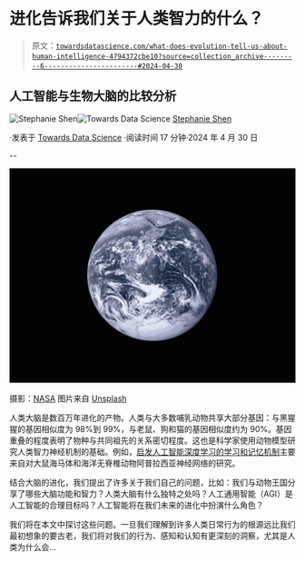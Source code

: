 # 进化告诉我们关于人类智力的什么？

> 原文：[`towardsdatascience.com/what-does-evolution-tell-us-about-human-intelligence-4794372cbe10?source=collection_archive---------6-----------------------#2024-04-30`](https://towardsdatascience.com/what-does-evolution-tell-us-about-human-intelligence-4794372cbe10?source=collection_archive---------6-----------------------#2024-04-30)

## 人工智能与生物大脑的比较分析

[](https://jshen9889.medium.com/?source=post_page---byline--4794372cbe10--------------------------------)![Stephanie Shen](https://jshen9889.medium.com/?source=post_page---byline--4794372cbe10--------------------------------)[](https://towardsdatascience.com/?source=post_page---byline--4794372cbe10--------------------------------)![Towards Data Science](https://towardsdatascience.com/?source=post_page---byline--4794372cbe10--------------------------------) [Stephanie Shen](https://jshen9889.medium.com/?source=post_page---byline--4794372cbe10--------------------------------)

·发表于 [Towards Data Science](https://towardsdatascience.com/?source=post_page---byline--4794372cbe10--------------------------------) ·阅读时间 17 分钟·2024 年 4 月 30 日

--

![](img/54b29148129e0e0f7f4e74a218bbd473.png)

摄影：[NASA](https://unsplash.com/@nasa?utm_content=creditCopyText&utm_medium=referral&utm_source=unsplash) 图片来自 [Unsplash](https://unsplash.com/photos/earth-with-clouds-above-the-african-continent-vhSz50AaFAs?utm_content=creditCopyText&utm_medium=referral&utm_source=unsplash)

人类大脑是数百万年进化的产物。人类与大多数哺乳动物共享大部分基因：与黑猩猩的基因相似度为 98%到 99%，与老鼠、狗和猫的基因相似度约为 90%。基因重叠的程度表明了物种与共同祖先的关系密切程度。这也是科学家使用动物模型研究人类智力神经机制的基础。例如，[启发人工智能深度学习的学习和记忆机制](https://medium.com/towards-data-science/from-biological-learning-to-artificial-neural-network-whats-next-c8cf0d351af5)主要来自对大鼠海马体和海洋无脊椎动物阿普拉西亚神经网络的研究。

结合大脑的进化，我们提出了许多关于我们自己的问题，比如：我们与动物王国分享了哪些大脑功能和智力？人类大脑有什么独特之处吗？人工通用智能（AGI）是人工智能的合理目标吗？人工智能将在我们未来的进化中扮演什么角色？

我们将在本文中探讨这些问题。一旦我们理解到许多人类日常行为的根源远比我们最初想象的要古老，我们将对我们的行为、感知和认知有更深刻的洞察，尤其是人类为什么会…
